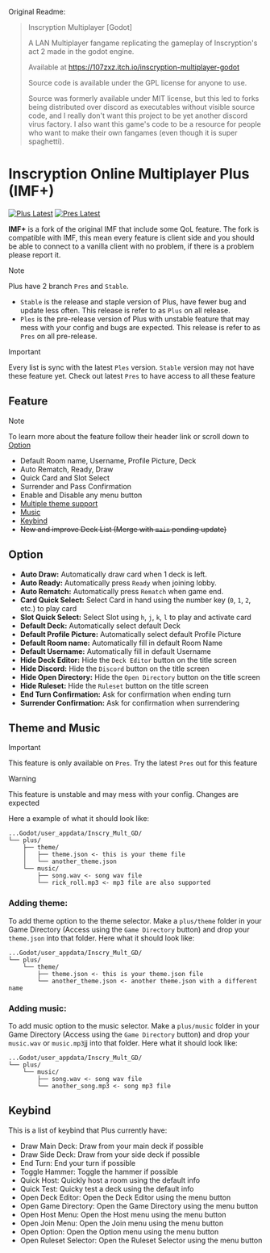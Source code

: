 Original Readme:

> Inscryption Multiplayer [Godot]
>
> A LAN Multiplayer fangame replicating the gameplay of Inscryption's act 2 made in the godot engine.
>
> Available at https://107zxz.itch.io/inscryption-multiplayer-godot
>
> Source code is available under the GPL license for anyone to use.
>
> Source was formerly available under MIT license, but this led to forks being distributed over discord as executables without visible source code, and I really don't want this project to be yet another discord virus factory. I also want this game's code to be a resource for people who want to make their own fangames (even though it is super spaghetti).

# Inscryption Online Multiplayer Plus (IMF+)

[![Plus Latest][plus-badge]][plus-link]
[![Pres Latest][ples-badge]][ples-link]

**IMF+** is a fork of the original IMF that include some QoL feature. The fork is compatible with IMF, this mean every feature is client side and you should be able to connect to a vanilla client with no problem, if there is a problem please report it.

> [!NOTE]
> Plus have 2 branch `Pres` and `Stable`.
>
> -   `Stable` is the release and staple version of Plus, have fewer bug and update less often. This release is refer to as `Plus` on all release.
> -   `Ples` is the pre-release version of Plus with unstable feature that may mess with your config and bugs are expected. This release is refer to as `Pres` on all pre-release.

> [!IMPORTANT]
> Every list is sync with the latest `Ples` version. `Stable` version may not have these feature yet. Check out latest `Pres` to have access to all these feature

## Feature

> [!NOTE]
> To learn more about the feature follow their header link or scroll down to [Option](#option)

-   Default Room name, Username, Profile Picture, Deck
-   Auto Rematch, Ready, Draw
-   Quick Card and Slot Select
-   Surrender and Pass Confirmation
-   Enable and Disable any menu button
-   [Multiple theme support](#theme-and-music)
-   [Music](#theme-and-music)
-   [Keybind](#keybind)
-   ~~New and improve Deck List (Merge with `main` pending update)~~

## Option

-   **Auto Draw:** Automatically draw card when 1 deck is left.
-   **Auto Ready:** Automatically press `Ready` when joining lobby.
-   **Auto Rematch:** Automatically press `Rematch` when game end.
-   **Card Quick Select:** Select Card in hand using the number key (`0`, `1`, `2`, etc.) to play card
-   **Slot Quick Select:** Select Slot using `h`, `j`, `k`, `l` to play and activate card
-   **Default Deck:** Automatically select default Deck
-   **Default Profile Picture:** Automatically select default Profile Picture
-   **Default Room name:** Automatically fill in default Room Name
-   **Default Username:** Automatically fill in default Username
-   **Hide Deck Editor:** Hide the `Deck Editor` button on the title screen
-   **Hide Discord:** Hide the `Discord` button on the title screen
-   **Hide Open Directory:** Hide the `Open Directory` button on the title screen
-   **Hide Ruleset:** Hide the `Ruleset` button on the title screen
-   **End Turn Confirmation:** Ask for confirmation when ending turn
-   **Surrender Confirmation:** Ask for confirmation when surrendering

## Theme and Music

> [!IMPORTANT]
> This feature is only available on `Pres`. Try the latest `Pres` out for this feature

> [!WARNING]
> This feature is unstable and may mess with your config. Changes are expected

Here a example of what it should look like:

```
...Godot/user_appdata/Inscry_Mult_GD/
└── plus/
    ├── theme/
    │   ├── theme.json <- this is your theme file
    │   └── another_theme.json
    └── music/
        ├── song.wav <- song wav file
        └── rick_roll.mp3 <- mp3 file are also supported
```

### Adding theme:

To add theme option to the theme selector. Make a `plus/theme` folder in your Game Directory (Access using the `Game Directory` button) and drop your `theme.json` into that folder. Here what it should look like:

```
...Godot/user_appdata/Inscry_Mult_GD/
└── plus/
    └── theme/
        ├── theme.json <- this is your theme.json file
        └── another_theme.json <- another theme.json with a different name
```

### Adding music:

To add music option to the music selector. Make a `plus/music` folder in your Game Directory (Access using the `Game Directory` button) and drop your `music.wav` or `music.mp3`jj into that folder. Here what it should look like:

```
...Godot/user_appdata/Inscry_Mult_GD/
└── plus/
    └── music/
        ├── song.wav <- song wav file
        └── another_song.mp3 <- song mp3 file
```

## Keybind

This is a list of keybind that Plus currently have:

-   Draw Main Deck: Draw from your main deck if possible
-   Draw Side Deck: Draw from your side deck if possible
-   End Turn: End your turn if possible
-   Toggle Hammer: Toggle the hammer if possible
-   Quick Host: Quickly host a room using the default info
-   Quick Test: Quicky test a deck using the default info
-   Open Deck Editor: Open the Deck Editor using the menu button
-   Open Game Directory: Open the Game Directory using the menu button
-   Open Host Menu: Open the Host menu using the menu button
-   Open Join Menu: Open the Join menu using the menu button
-   Open Option: Open the Option menu using the menu button
-   Open Ruleset Selector: Open the Ruleset Selector using the menu button

[plus-badge]: https://flat.badgen.net/github/release/Mouthless-Stoat/inscr-onln-plus/stable?label=Latest%20Plus
[plus-link]: https://github.com/Mouthless-Stoat/inscr-onln-plus/releases/latest
[ples-badge]: https://flat.badgen.net/github/release/Mouthless-Stoat/inscr-onln-plus?label=Latest%20Pres
[ples-link]: https://github.com/Mouthless-Stoat/inscr-onln-plus/releases
